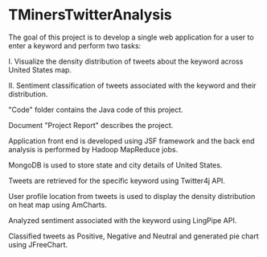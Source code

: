 # TMinersTwitterAnalysis

The goal of this project is to develop a single web application for a user to enter a keyword and perform two tasks:

I.	Visualize the density distribution of tweets about the keyword across United States map.

II.	Sentiment classification of tweets associated with the keyword and their distribution.

"Code" folder contains the Java code of this project.

Document "Project Report" describes the project.

Application front end is developed using JSF framework and the back end analysis is performed by Hadoop MapReduce jobs.

MongoDB is used to store state and city details of United States.

Tweets are retrieved for the specific keyword using Twitter4j API.

User profile location from tweets is used to display the density distribution on heat map using AmCharts.

Analyzed sentiment associated with the keyword using LingPipe API.

Classified tweets as Positive, Negative and Neutral and generated pie chart using JFreeChart.

